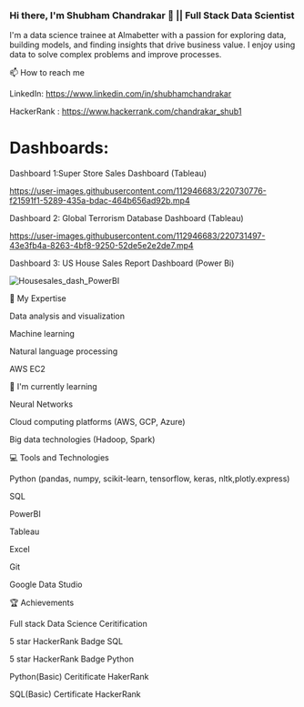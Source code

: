 <!--
**chandrakar-shubham/chandrakar-shubham** is a ✨ _special_ ✨ repository because its `README.md` (this file) appears on your GitHub profile.

Here are some ideas to get you started:

- 🔭 I’m currently working on ...
- 🌱 I’m currently learning ...
- 👯 I’m looking to collaborate on ...
- 🤔 I’m looking for help with ...
- 💬 Ask me about ...
- 📫 How to reach me: ...
- 😄 Pronouns: ...
- ⚡ Fun fact: ...
-->

### Hi there, I'm Shubham Chandrakar 👋 || Full Stack Data Scientist
I'm a data science trainee at Almabetter with a passion for exploring data, building models, and finding insights that drive business value. I enjoy using data to solve complex problems and improve processes.

📫 How to reach me

LinkedIn: https://www.linkedin.com/in/shubhamchandrakar

HackerRank : https://www.hackerrank.com/chandrakar_shub1

# Dashboards:

Dashboard 1:Super Store Sales Dashboard (Tableau)

https://user-images.githubusercontent.com/112946683/220730776-f21591f1-5289-435a-bdac-464b656ad92b.mp4

Dashboard 2: Global Terrorism Database Dashboard (Tableau)

https://user-images.githubusercontent.com/112946683/220731497-43e3fb4a-8263-4bf8-9250-52de5e2e2de7.mp4

Dashboard 3: US House Sales Report Dashboard (Power Bi)

![Housesales_dash_PowerBI](https://user-images.githubusercontent.com/112946683/220732506-0be48b14-8a2a-44c7-87e6-eb0e5c899209.png)


🔭 My Expertise

Data analysis and visualization

Machine learning

Natural language processing

AWS EC2

🌱 I'm currently learning

Neural Networks

Cloud computing platforms (AWS, GCP, Azure)

Big data technologies (Hadoop, Spark)

💻 Tools and Technologies

Python (pandas, numpy, scikit-learn, tensorflow, keras, nltk,plotly.express)

SQL

PowerBI

Tableau

Excel

Git

Google Data Studio

🏆 Achievements

Full stack Data Science Ceritification

5 star HackerRank Badge SQL

5 star HackerRank Badge Python

Python(Basic) Ceritificate HakerRank

SQL(Basic) Certificate HackerRank


<!--
---📈 GitHub Stats
Your Name's GitHub stats

----📚 Latest Blog Posts
[Title of Blog Post 1](Link to Blog Post 1)
[Title of Blog Post 2](Link to Blog Post 2)
[Title of Blog Post 3](Link to Blog Post 3)
Feel free to connect with me and let's discuss how data science can create value for your business!
-->
